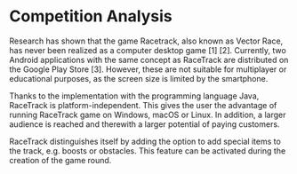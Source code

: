 # Competition Analysis

Research has shown that the game Racetrack, also known as Vector Race, has never been realized as a computer desktop game [1] [2]. Currently, two Android applications with the same concept as RaceTrack are distributed on the Google Play Store [3]. However, these are not suitable for multiplayer or educational purposes, as the screen size is limited by the smartphone.

Thanks to the implementation with the programming language Java, RaceTrack is platform-independent. This gives the user the advantage of running RaceTrack game on Windows, macOS or Linux.  In addition, a larger audience is reached and therewith a larger potential of paying customers.

RaceTrack distinguishes itself by adding the option to add special items to the track, e.g. boosts or obstacles. This feature can be activated during the creation of the game round.
